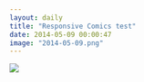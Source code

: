 ```yaml
---
layout: daily
title: "Responsive Comics test"
date: 2014-05-09 00:00:47
image: "2014-05-09.png"
---
```

<img class="landscape" src="{{ site.url }}/comics/2014-05-09.png" border="0" />
<img class="portrait" src="{{ site.url }}/comics/2014-05-09v.png" border="0" style="display: none;" />
